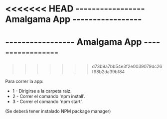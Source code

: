 <<<<<<< HEAD
----------------- Amalgama App -----------------
=======
# ----------------- Amalgama App -----------------
>>>>>>> d73b9a7bb54e3f2e0039079dc26f98b2da39bf84

Para correr la app:
- 1 - Dirigirse a la carpeta raiz.
- 2 - Correr el comando 'npm install'.
- 3 - Correr el comando 'npm start'.

(Se deberá tener instalado NPM package manager)

